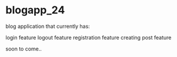 # blogapp_24

blog application that currently has:

login feature
logout feature
registration feature
creating post feature 

soon to come..
